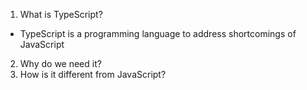 1. What is TypeScript?

- TypeScript is a programming language to address shortcomings of JavaScript

2. Why do we need it?
3. How is it different from JavaScript?
